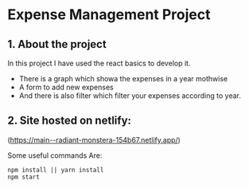 # Expense Management Project
## 1. About the project
In this project I have used the react basics to develop it.
- There is a graph which showa the expenses in a year mothwise
- A form to add new expenses
- And there is also filter which filter your expenses according to year.

## 2. Site hosted on netlify:
(https://main--radiant-monstera-154b67.netlify.app/)

Some useful commands Are: 
```
npm install || yarn install
npm start
```
